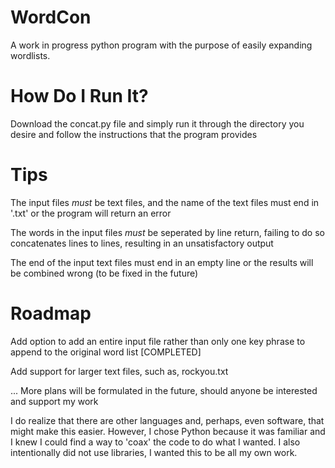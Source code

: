 # WordCon
A work in progress python program with the purpose of easily expanding wordlists.


# How Do I Run It?
Download the concat.py file and simply run it through the directory you desire and follow the instructions that the program provides

# Tips
The input files *must* be text files, and the name of the text files must end in '.txt' or the program will return an error

The words in the input files *must* be seperated by line return, failing to do so concatenates lines to lines, resulting in an unsatisfactory output

The end of the input text files must end in an empty line or the results will be combined wrong (to be fixed in the future)


# Roadmap
Add option to add an entire input file rather than only one key phrase to append to the original word list [COMPLETED]

Add support for larger text files, such as, rockyou.txt


... More plans will be formulated in the future, should anyone be interested and support my work


I do realize that there are other languages and, perhaps, even software, that might make this easier. However, I chose Python because it was familiar and I knew I could find a way to 'coax' the code to do what I wanted. I also intentionally did not use libraries, I wanted this to be all my own work.
